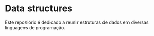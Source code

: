 # Data structures


Este reposiório é dedicado a reunir estruturas de dados em diversas linguagens de programação.
